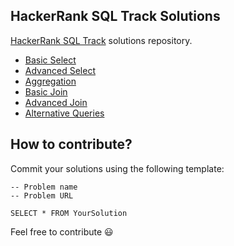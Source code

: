 ## HackerRank SQL Track Solutions
[HackerRank SQL Track](https://www.hackerrank.com/domains/sql/select) solutions repository.

* [Basic Select](https://github.com/vnbrs/hackerrank-sql/tree/master/basic-select)
* [Advanced Select](https://github.com/vnbrs/hackerrank-sql/tree/master/advanced-select)
* [Aggregation](https://github.com/vnbrs/hackerrank-sql/tree/master/aggregation)
* [Basic Join](https://github.com/vnbrs/hackerrank-sql/tree/master/basic-join)
* [Advanced Join](https://github.com/vnbrs/hackerrank-sql/tree/master/advanced-join)
* [Alternative Queries](https://github.com/vnbrs/hackerrank-sql/tree/master/alternative-queries)

## How to contribute?
Commit your solutions using the following template:

```
-- Problem name
-- Problem URL
 
SELECT * FROM YourSolution
```

Feel free to contribute 😃
